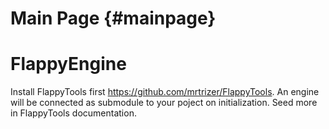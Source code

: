 Main Page {#mainpage}
=========
# FlappyEngine
Install FlappyTools first https://github.com/mrtrizer/FlappyTools.
An engine will be connected as submodule to your poject on initialization.
Seed more in FlappyTools documentation.
